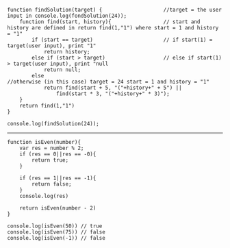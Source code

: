     function findSolution(target) {                    //target = the user input in console.log(fondSolution(24));
        function find(start, history){                 // start and history are defined in return find(1,"1") where start = 1 and history = "1"
            if (start == target)                       // if start(1) = target(user input), print "1"
                return history;                       
            else if (start > target)                   // else if start(1) > target(user input), print "null 
                return null;                            
            else                                                  //otherwise (in this case) target = 24 start = 1 and history = "1"
                return find(start + 5, "("+history+" + 5") ||       
                    find(start * 3, "("+history+" * 3)");
        }
        return find(1,"1")
    }

    console.log(findSolution(24)); 

_____________________________________________________________
    
    function isEven(number){
        var res = number % 2;
        if (res == 0||res == -0){
            return true;
        }
    
        if (res == 1||res == -1){
            return false;
        }
        console.log(res)

        return isEven(number - 2)
    }

    console.log(isEven(50)) // true
    console.log(isEven(75)) // false
    console.log(isEven(-1)) // false
